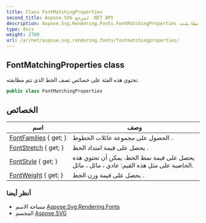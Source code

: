 ```yaml
---
title: Class FontMatchingProperties
second_title: Aspose.SVG لمرجع .NET API
description: Aspose.Svg.Rendering.Fonts.FontMatchingProperties فصل. تحتوي هذه الفئة على خصائص تصف الخط الذي تتم مطابقته.
type: docs
weight: 2780
url: /ar/net/aspose.svg.rendering.fonts/fontmatchingproperties/
---
```

## FontMatchingProperties class

تحتوي هذه الفئة على خصائص تصف الخط الذي تتم مطابقته.

```csharp
public class FontMatchingProperties
```

## الخصائص

| اسم | وصف |
| --- | --- |
| [FontFamilies](../../aspose.svg.rendering.fonts/fontmatchingproperties/fontfamilies/) { get; } | الحصول على مجموعة عائلات الخطوط . |
| [FontStretch](../../aspose.svg.rendering.fonts/fontmatchingproperties/fontstretch/) { get; } | يحصل على قيمة امتداد الخط . |
| [FontStyle](../../aspose.svg.rendering.fonts/fontmatchingproperties/fontstyle/) { get; } | يحصل على قيمة نمط الخط. يمكن أن تحتوي هذه الخاصية على مثل هذه القيم: عادي ، مائل ، مائل. |
| [FontWeight](../../aspose.svg.rendering.fonts/fontmatchingproperties/fontweight/) { get; } | يحصل على قيمة وزن الخط . |

### أنظر أيضا

* مساحة الاسم [Aspose.Svg.Rendering.Fonts](../../aspose.svg.rendering.fonts/)
* المجسم [Aspose.SVG](../../)


